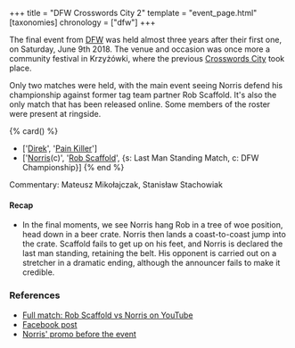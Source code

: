 +++
title = "DFW Crosswords City 2"
template = "event_page.html"
[taxonomies]
chronology = ["dfw"]
+++

The final event from [DFW](@/o/dfw.md) was held almost three years after their first one, on Saturday, June 9th 2018. The venue and occasion was once more a community festival in Krzyżówki, where the previous [Crosswords City](@/e/dfw/2017-06-17-dfw-crosswords-city.md) took place.

Only two matches were held, with the main event seeing Norris defend his championship against former tag team partner Rob Scaffold. It's also the only match that has been released online. Some members of the roster were present at ringside.

{% card() %}
- ['[Direk](@/w/direk.md)', '[Pain Killer](@/w/pain-killer.md)']
- ['[Norris](@/w/isnorr.md)(c)', '[Rob Scaffold](@/w/rob-scaffold.md)', {s: Last Man
      Standing Match, c: DFW Championship}]
{% end %}

Commentary: Mateusz Mikołajczak, Stanisław Stachowiak

#### Recap

* In the final moments, we see Norris hang Rob in a tree of woe position, head down in a beer crate. Norris then lands a coast-to-coast jump into the crate. Scaffold fails to get up on his feet, and Norris is declared the last man standing, retaining the belt. His opponent is carried out on a stretcher in a dramatic ending, although the announcer fails to make it credible.

### References

* [Full match: Rob Scaffold vs Norris on YouTube](https://www.youtube.com/watch?v=f6Hp1tVBywk)
* [Facebook post](https://www.facebook.com/DreamFactoryWrestling/posts/pfbid0RYmd9NjNh6umZrvN5Wfqv5KwarJDWHFzuJkJmTEZMK8KtGXiGiUvmBUehht27f8Al)
* [Norris' promo before the event](https://www.youtube.com/watch?v=P3yzaEXOLI8)
